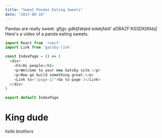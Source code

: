```yaml
---
title: "Sweet Pandas Eating Sweets"
date: "2017-08-10"
---
```


Pandas are really sweet.
gfjgc
gdkljfakjed
edakjfald'
aDBAZF'ASSDX[Kkbj]
Here's a video of a panda eating sweets.

```javascript
import React from 'react'
import Link from 'gatsby-link'

const IndexPage = () => (
  <div>
    <h1>Hi people</h1>
    <p>Welcome to your new Gatsby site.</p>
    <p>Now go build something great.</p>
    <Link to="/page-2/">Go to page 2</Link>
  </div>
)

export default IndexPage
```

# King dude
*hello brothers*